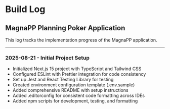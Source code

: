 # Build Log

## MagnaPP Planning Poker Application

This log tracks the implementation progress of the MagnaPP application.

---

### 2025-08-21 - Initial Project Setup
- Initialized Next.js 15 project with TypeScript and Tailwind CSS
- Configured ESLint with Prettier integration for code consistency
- Set up Jest and React Testing Library for testing
- Created environment configuration template (.env.sample)
- Added comprehensive README with setup instructions
- Added .editorconfig for consistent code formatting across IDEs
- Added npm scripts for development, testing, and formatting